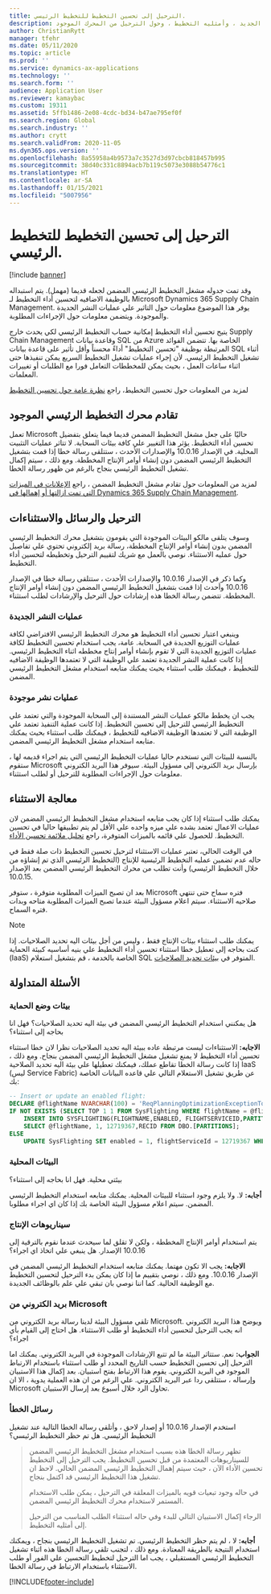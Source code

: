 ```yaml
---
title: الترحيل إلى تحسين التخطيط للتخطيط الرئيسي.
description: يوفر هذا الموضوع معلومات حول محرك التخطيط الرئيسي الجديد ، وأمثليه التخطيط ، وحول الترحيل من المحرك الموجود.
author: ChristianRytt
manager: tfehr
ms.date: 05/11/2020
ms.topic: article
ms.prod: ''
ms.service: dynamics-ax-applications
ms.technology: ''
ms.search.form: ''
audience: Application User
ms.reviewer: kamaybac
ms.custom: 19311
ms.assetid: 5ffb1486-2e08-4cdc-bd34-b47ae795ef0f
ms.search.region: Global
ms.search.industry: ''
ms.author: crytt
ms.search.validFrom: 2020-11-05
ms.dyn365.ops.version: ''
ms.openlocfilehash: 8a55958a4b9573a7c3527d3d97cbcb818457b995
ms.sourcegitcommit: 38d40c331c8894acb7b119c5073e3088b54776c1
ms.translationtype: HT
ms.contentlocale: ar-SA
ms.lasthandoff: 01/15/2021
ms.locfileid: "5007956"
---
```

# <a name="migration-to-planning-optimization-for-master-planning"></a>الترحيل إلى تحسين التخطيط للتخطيط الرئيسي.

[!include [banner](../includes/banner.md)]

وقد تمت جدوله مشغل التخطيط الرئيسي المضمن لجعله قديما (مهمل). يتم استبداله بالوظيفة الاضافيه لتحسين أداء التخطيط لـ Microsoft Dynamics 365 Supply Chain Management. يوفر هذا الموضوع معلومات حول التاثير علي عمليات النشر الجديدة والموجودة. ويتضمن معلومات حول الإجراءات المطلوبة.

يتيح تحسين أداء التخطيط إمكانية حساب التخطيط الرئيسي لكي يحدث خارج Supply Chain Management وقاعدة بيانات SQL من Azure الخاصة بها. تتضمن الفوائد المرتبطة بوظيفة "تحسين التخطيط" أداءً محسناً وأقل تأثير على قاعدة بيانات SQL أثناء تشغيل التخطيط الرئيسي. لأن إجراء عمليات تشغيل التخطيط السريع يمكن تنفيذها حتى اثناء ساعات العمل ، بحيث يمكن للمخططات التعامل فورا مع الطلبات أو تغييرات المعلمات.

لمزيد من المعلومات حول تحسين التخطيط، راجع [نظرة عامة حول تحسين التخطيط](planning-optimization/planning-optimization-overview.md)

## <a name="obsolescence-of-the-existing-master-planning-engine"></a>تقادم محرك التخطيط الرئيسي الموجود

تعمل Microsoft حاليًا على جعل مشغل التخطيط المضمن قديما فيما يتعلق بتفضيل تحسين أداء التخطيط. يؤثر هذا التغيير علي كافة بيئات السحابة. لا تتاثر عمليات التثبيت المحلية. في الإصدار 10.0.16 والإصدارات الأحدث ، ستتلقى رسالة خطا إذا قمت بتشغيل التخطيط الرئيسي المضمن دون إنشاء أوامر الإنتاج المخططة. ومع ذلك ، سيتم إكمال تشغيل التخطيط الرئيسي بنجاح بالرغم من ظهور رسالة الخطا.

لمزيد من المعلومات حول تقادم مشغل التخطيط المضمن ، راجع [الإعلانات في الميزات التي تمت ازالتها أو إهمالها في Dynamics 365 Supply Chain Management](../get-started/removed-deprecated-features-scm-updates.md).

## <a name="migration-messages-and-exceptions"></a>الترحيل والرسائل والاستثناءات

وسوف يتلقى مالكو البيئات الموجودة التي يقومون بتشغيل محرك التخطيط الرئيسي المضمن بدون إنشاء أوامر الإنتاج المخططة، رسالة بريد إلكتروني تحتوي علي تفاصيل حول عمليه الاستثناء. نوصي بالعمل مع شريك لتقييم الترحيل وتخطيطه لتحسين أداء التخطيط.

وكما ذكر في الإصدار 10.0.16 والإصدارات الأحدث ، ستتلقى رسالة خطا في الإصدار 10.0.16 وأحدث إذا قمت بتشغيل التخطيط الرئيسي المضمن دون إنشاء أوامر الإنتاج المخططة. تتضمن رسالة الخطا هذه إرشادات حول الترحيل والإرشادات لطلب استثناء.

### <a name="new-deployments"></a>عمليات النشر الجديدة

وينبغي اعتبار تحسين أداء التخطيط هو محرك التخطيط الرئيسي الافتراضي لكافة عمليات التوزيع الجديدة في السحابة. عامة، يجب استخدام تحسين التخطيط لكافة عمليات التوزيع الجديدة التي لا تقوم بإنشاء أوامر إنتاج مخططه اثناء التخطيط الرئيسي. إذا كانت عملية النشر الجديدة تعتمد علي الوظيفة التي لا تعتمدها الوظيفة الاضافيه للتخطيط ، فيمكنك طلب استثناء بحيث يمكنك متابعه استخدام مشغل التخطيط الرئيسي المضمن.

### <a name="existing-deployments"></a>عمليات نشر موجودة

يجب ان يخطط مالكو عمليات النشر المستندة إلى السحابة الموجودة والتي تعتمد علي التخطيط الرئيسي للترحيل إلى تحسين التخطيط. إذا كانت عملية التنفيذ تعتمد علي الوظيفة التي لا تعتمدها الوظيفة الاضافيه للتخطيط ، فيمكنك طلب استثناء بحيث يمكنك متابعه استخدام مشغل التخطيط الرئيسي المضمن.

بالنسبة للبيئات التي تستخدم حاليا عمليات التخطيط الرئيسي التي يتم اجراء قديمه لها ، ستقوم Microsoft بإرسال بريد الكتروني إلى مسؤول البيئة. سيوفر هذا البريد الكتروني معلومات حول الإجراءات المطلوبة للترحيل أو لطلب استثناء.

## <a name="the-exception-process"></a>معالجة الاستثناء

يمكنك طلب استثناء إذا كان يجب متابعه استخدام مشغل التخطيط الرئيسي المضمن لان عمليات الاعمال تعتمد بشده علي ميزه واحده علي الأقل لم يتم تطبيقها حاليا في تحسين التخطيط. للحصول علي قائمه بالميزات المتوفرة، راجع [تحليل ملائمة تحسين الأداء](planning-optimization/planning-optimization-fit-analysis.md).

في الوقت الحالي، تعتبر عمليات الاستثناء لترحيل تحسين التخطيط ذات صلة فقط في حاله عدم تضمين عمليه التخطيط الرئيسية للإنتاج (التخطيط الرئيسي الذي تم إنشاؤه من خلال التخطيط الرئيسي) وأنت تطلب من محرك التخطيط الرئيسي المضمن بعد الإصدار 10.0.15.

بعد ان تصبح الميزات المطلوبة متوفرة ، ستوفر Microsoft فتره سماح حتى تنتهي صلاحيه الاستثناء. سيتم اعلام مسؤول البيئة عندما تصبح الميزات المطلوبة متاحه وبدات فتره السماح.

> [!NOTE]
> يمكنك طلب استثناء بيئات الإنتاج فقط ، وليس من أجل بيئات اليه تحديد الصلاحيات. إذا كنت بحاجه إلى تعطيل خطا استثناء تحسين أداء التخطيط علي بنيه أساسيه كبيئة الحماية (IaaS) الخاصة بالخدمة ، قم بتشغيل استعلام SQL المتوفر في [بيئات تحديد الصلاحيات](#faq-sandbox).

## <a name="frequently-asked-questions"></a>الأسئلة المتداولة

### <a name="sandbox-environments"></a><a name="faq-sandbox"></a>بيئات وضع الحماية

هل يمكنني استخدام التخطيط الرئيسي المضمن في بيئة اليه تحديد الصلاحيات؟ فهل انا بحاجه إلى استثناء؟

**الاجابه:** الاستثناءات ليست مرتبطة عاده ببيئة اليه تحديد الصلاحيات نظرا لان خطا استثناء تحسين أداء التخطيط لا يمنع تشغيل مشغل التخطيط الرئيسي المضمن بنجاح. ومع ذلك ، إذا كانت رسالة الخطا تقاطع عملك، فيمكنك تعطيلها علي بيئة اليه تحديد الصلاحية IaaS (ليس Service Fabric) عن طريق تشغيل الاستعلام التالي علي قاعده البيانات الخاصة بك:

```sql
-- Insert or update an enabled flight:
DECLARE @flightName NVARCHAR(100) = 'ReqPlanningOptimizationExceptionToggle';
IF NOT EXISTS (SELECT TOP 1 1 FROM SysFlighting WHERE flightName = @flightName)
    INSERT INTO SYSFLIGHTING(FLIGHTNAME,ENABLED, FLIGHTSERVICEID,PARTITION)
    SELECT @flightName, 1, 12719367,RECID FROM DBO.[PARTITIONS];
ELSE
    UPDATE SysFlighting SET enabled = 1, flightServiceId = 12719367 WHERE flightName = @flightName;
```

### <a name="on-premises-environments"></a>البيئات المحلية

بيئتي محلية. فهل انا بحاجه إلى استثناء؟

**أجابه:** لا. ولا يلزم وجود استثناء للبيئات المحلية. يمكنك متابعه استخدام التخطيط الرئيسي المضمن. سيتم اعلام مسؤول البيئة الخاصة بك إذا كان اي اجراء مطلوبا.

### <a name="production-scenarios"></a>سيناريوهات الإنتاج

يتم استخدام أوامر الإنتاج المخططة ، ولكن لا تقلق لما سيحدث عندما نقوم بالترقية إلى 10.0.16 الإصدار. هل ينبغي علي اتخاذ اي اجراء؟

**الاجابه:** يجب الا تكون مهتما. يمكنك متابعه استخدام التخطيط الرئيسي المضمن في الإصدار 10.0.16. ومع ذلك ، نوصي بتقييم ما إذا كان يمكن بدء الترحيل لتحسين التخطيط مع الوظيفة الحالية. كما اننا نوصي بان تبقي علي علم بالوظائف الجديدة.

### <a name="email-from-microsoft"></a>بريد الكتروني من Microsoft

تلقي مسؤول البيئة لدينا رسالة بريد الكتروني من Microsoft. ويوضح هذا البريد الكتروني انه يجب الترحيل لتحسين أداء التخطيط أو طلب الاستثناء. هل احتاج إلى القيام بأي اجراء؟

**الجواب:** نعم. ستتاثر البيئة ما لم تتبع الإرشادات الموجودة في البريد الكتروني. يمكنك اما الترحيل إلى تحسين التخطيط حسب التاريخ المحدد أو طلب استثناء باستخدام الارتباط الموجود في البريد الكتروني. يقوم هذا الارتباط بفتح استبيان. بعد إكمال هذا الاستبيان وإرساله ، ستتلقى ردا عبر البريد الكتروني. علي الرغم من ان هذه العملية يدوية ، الا ان Microsoft تحاول الرد خلال أسبوع بعد إرسال الاستبيان.

### <a name="error-messages"></a>رسائل الخطأ

استخدم الإصدار 10.0.16 أو إصدار لاحق ، وأتلقى رسالة الخطا التالية عند تشغيل التخطيط الرئيسي. هل تم حظر التخطيط الرئيسي؟

> تظهر رسالة الخطا هذه بسبب استخدام مشغل التخطيط الرئيسي المضمن للسيناريوهات المعتمدة من قبل تحسين التخطيط. يجب الترحيل إلى التخطيط تحسين الأداء الآن ، حيث سيتم إهمال التخطيط الرئيسي المضمن الحالي. لاحظ ان تشغيل هذا التخطيط الرئيسي قد اكتمل بنجاح.
>
> في حاله وجود تبعيات قويه بالميزات المعلقة في الترحيل ، يمكن طلب الاستخدام المستمر لاستخدام محرك التخطيط الرئيسي المضمن.
>
> الرجاء إكمال الاستبيان التالي للبدء وفي حاله استثناء الطلب المناسب من الترحيل إلى أمثليه التخطيط.

**أجابه:** لا ، لم يتم حظر التخطيط الرئيسي. تم تشغيل التخطيط الرئيسي بنجاح ، ويمكنك استخدام النتيجة بالطريقة المعتادة. ومع ذلك ، لتجنب تلقي رسالة الخطا هذه اثناء تشغيل التخطيط الرئيسي المستقبلي ، يجب اما الترحيل لتخطيط التحسين علي الفور أو طلب الاستثناء باستخدام الارتباط في رسالة الخطا.


[!INCLUDE[footer-include](../../includes/footer-banner.md)]